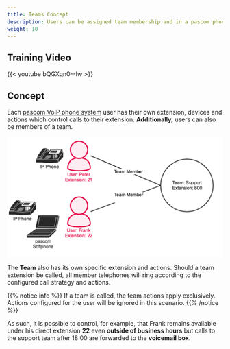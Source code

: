 ```yaml
---
title: Teams Concept
description: Users can be assigned team membership and in a pascom phone systems, teams are comparable to queues.
weight: 10
---
```


## Training Video

{{< youtube bQGXqn0--Iw  >}}

## Concept

Each [pascom VoIP phone system](https://www.pascom.net/en/) user has their own extension, devices and actions which control calls to their extension. **Additionally,** users can also be members of a team.

![Illustration - Team concept](concept.en.png?width=60%)

The **Team** also has its own specific extension and actions. Should a team extension be called, all member telephones will ring according to the configured call strategy and actions.  

{{% notice info %}}
If a team is called, the team actions apply exclusively. Actions configured for the user will be ignored in this scenario.
{{% /notice %}}

As such, it is possible to control, for example, that Frank remains available under his direct extension **22** even **outside of business hours** but calls to the support team after 18:00 are forwarded to the **voicemail box**. 